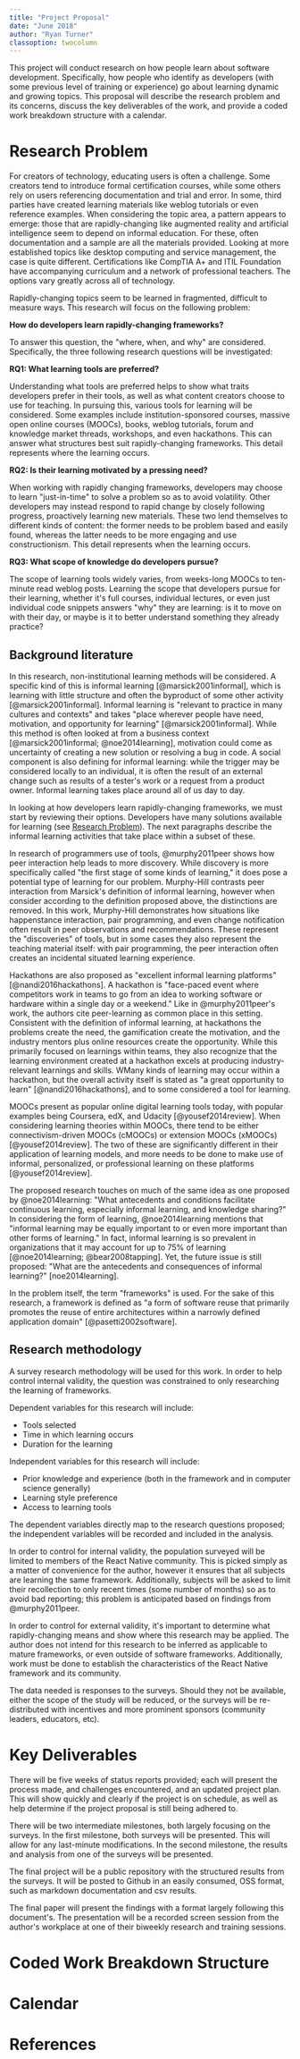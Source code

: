 ```yaml
---
title: "Project Proposal"
date: "June 2018"
author: "Ryan Turner"
classoption: twocolumn
---
```


This project will conduct research on how people learn about software development. Specifically, how people who identify as developers (with some previous level of training or experience) go about learning dynamic and growing topics. This proposal will describe the research problem and its concerns, discuss the key deliverables of the work, and provide a coded work breakdown structure with a calendar.

# Research Problem

For creators of technology, educating users is often a challenge. Some creators tend to introduce formal certification courses, while some others rely on users referencing documentation and trial and error. In some, third parties have created learning materials like weblog tutorials or even reference examples. When considering the topic area, a pattern appears to emerge: those that are rapidly-changing like augmented reality and artificial intelligence seem to depend on informal education. For these, often documentation and a sample are all the materials provided. Looking at more established topics like desktop computing and service management, the case is quite different. Certifications like CompTIA A+ and ITIL Foundation have accompanying curriculum and a network of professional teachers. The options vary greatly across all of technology.

Rapidly-changing topics seem to be learned in fragmented, difficult to measure ways. This research will focus on the following problem:

**How do developers learn rapidly-changing frameworks?**

To answer this question, the "where, when, and why" are considered. Specifically, the three following research questions will be investigated:

**RQ1: What learning tools are preferred?**

Understanding what tools are preferred helps to show what traits developers prefer in their tools, as well as what content creators choose to use for teaching. In pursuing this, various tools for learning will be considered. Some examples include institution-sponsored courses, massive open online courses (MOOCs), books, weblog tutorials, forum and knowledge market threads, workshops, and even hackathons. This can answer what structures best suit rapidly-changing frameworks. This detail represents where the learning occurs.

**RQ2: Is their learning motivated by a pressing need?**

When working with rapidly changing frameworks, developers may choose to learn "just-in-time" to solve a problem so as to avoid volatility. Other developers may instead respond to rapid change by closely following progress, proactively learning new materials. These two lend themselves to different kinds of content: the former needs to be problem based and easily found, whereas the latter needs to be more engaging and use constructionism. This detail represents when the learning occurs.

**RQ3: What scope of knowledge do developers pursue?**

The scope of learning tools widely varies, from weeks-long MOOCs to ten-minute read weblog posts. Learning the scope that developers pursue for their learning, whether it's full courses, individual lectures, or even just individual code snippets answers "why" they are learning: is it to move on with their day, or maybe is it to better understand something they already practice?

## Background literature

In this research, non-institutional learning methods will be considered. A specific kind of this is informal learning [@marsick2001informal], which is learning with little structure and often the byproduct of some other activity [@marsick2001informal]. Informal learning is "relevant to practice in many cultures and contexts" and takes "place wherever people have need, motivation, and opportunity for learning" [@marsick2001informal]. While this method is often looked at from a business context [@marsick2001informal; @noe2014learning], motivation could come as uncertainty of creating a new solution or resolving a bug in code. A social component is also defining for informal learning: while the trigger may be considered locally to an individual, it is often the result of an external change such as results of a tester's work or a request from a product owner. Informal learning takes place around all of us day to day.

In looking at how developers learn rapidly-changing frameworks, we must start by reviewing their options. Developers have many solutions available for learning (see [Research Problem](#research-problem)). The next paragraphs describe the informal learning activities that take place within a subset of these.

In research of programmers use of tools, @murphy2011peer shows how peer interaction help leads to more discovery. While discovery is more specifically called "the first stage of some kinds of learning," it does pose a potential type of learning for our problem. Murphy-Hill contrasts peer interaction from Marsick's definition of informal learning, however when consider according to the definition proposed above, the distinctions are removed. In this work, Murphy-Hill demonstrates how situations like happenstance interaction, pair programming, and even change notification often result in peer observations and recommendations. These represent the "discoveries" of tools, but in some cases they also represent the teaching material itself: with pair programming, the peer interaction often creates an incidental situated learning experience.

Hackathons are also proposed as "excellent informal learning platforms" [@nandi2016hackathons]. A hackathon is "face-paced event where competitors work in teams to go from an idea to working software or hardware within a single day or a weekend." Like in @murphy2011peer's work, the authors cite peer-learning as common place in this setting. Consistent with the definition of informal learning, at hackathons the problems create the need, the gamification create the motivation, and the industry mentors plus online resources create the opportunity. While this primarily focused on learnings within teams, they also recognize that the learning environment created at a hackathon excels at producing industry-relevant learnings and skills. WMany kinds of learning may occur within a hackathon, but the overall activity itself is stated as "a great opportunity to learn" [@nandi2016hackathons], and to some considered a tool for learning.

MOOCs present as popular online digital learning tools today, with popular examples being Coursera, edX, and Udacity [@yousef2014review]. When considering learning theories within MOOCs, there tend to be either connectivism-driven MOOCs (cMOOCs) or extension MOOCs (xMOOCs) [@yousef2014review]. The two of these are significantly different in their application of learning models, and more needs to be done to make use of informal, personalized, or professional learning on these platforms [@yousef2014review]. 

The proposed research touches on much of the same idea as one proposed by @noe2014learning: "What antecedents and conditions facilitate continuous learning, especially informal learning, and knowledge sharing?" In considering the form of learning, @noe2014learning mentions that "informal learning may be equally important to or even more important than other forms of learning." In fact, informal learning is so prevalent in organizations that it may account for up to 75% of learning [@noe2014learning; @bear2008tapping]. Yet, the future issue is still proposed: "What are the antecedents and consequences of informal learning?" [noe2014learning].

In the problem itself, the term "frameworks" is used. For the sake of this research, a framework is defined as "a form of software reuse that primarily promotes the reuse of entire architectures within a narrowly defined application domain" [@pasetti2002software].

## Research methodology

A survey research methodology will be used for this work. In order to help control internal validity, the question was constrained to only researching the learning of frameworks.

Dependent variables for this research will include:

- Tools selected
- Time in which learning occurs
- Duration for the learning

Independent variables for this research will include:

- Prior knowledge and experience (both in the framework and in computer science generally)
- Learning style preference
- Access to learning tools

The dependent variables directly map to the research questions proposed; the independent variables will be recorded and included in the analysis.

In order to control for internal validity, the population surveyed will be limited to members of the React Native community. This is picked simply as a matter of convenience for the author, however it ensures that all subjects are learning the same framework. Additionally, subjects will be asked to limit their recollection to only recent times (some number of months) so as to avoid bad reporting; this problem is anticipated based on findings from @murphy2011peer.

In order to control for external validity, it's important to determine what rapidly-changing means and show where this research may be applied. The author does not intend for this research to be inferred as applicable to mature frameworks, or even outside of software frameworks. Additionally, work must be done to establish the characteristics of the React Native framework and its community.

The data needed is responses to the surveys. Should they not be available, either the scope of the study will be reduced, or the surveys will be re-distributed with incentives and more prominent sponsors (community leaders, educators, etc).

# Key Deliverables

There will be five weeks of status reports provided; each will present the process made, and challenges encountered, and an updated project plan. This will show quickly and clearly if the project is on schedule, as well as help determine if the project proposal is still being adhered to.

There will be two intermediate milestones, both largely focusing on the surveys. In the first milestone, both surveys will be presented. This will allow for any last-minute modifications. In the second milestone, the results and analysis from one of the surveys will be presented.

The final project will be a public repository with the structured results from the surveys. It will be posted to Github in an easily consumed, OSS format, such as markdown documentation and csv results.

The final paper will present the findings with a format largely following this document's. The presentation will be a recorded screen session from the author's workplace at one of their biweekly research and training sessions.

# Coded Work Breakdown Structure

# Calendar

# References